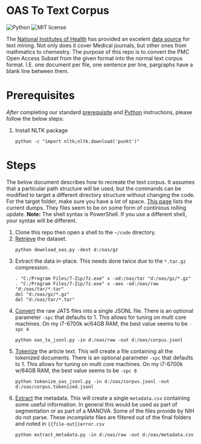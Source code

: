 # OAS To Text Corpus

![Python](https://img.shields.io/badge/python-3.x-blue.svg)
![MIT license](https://img.shields.io/badge/License-MIT-green.svg)

The [National Institutes of Health](https://nih.gov) has provided an excelent [data source](https://www.ncbi.nlm.nih.gov/pmc/tools/textmining/) for text mining.
Not only does it cover Medical journals, but other ones from mathmatics to chemestry.
The purpose of this repo is to convert the PMC Open Access Subset from the given format into the normal text corpus format.
I.E. one document per file, one sentence per line, pargraphs have a blank line between them.

# Prerequisites

_After_ completing our standard [prerequisite](https://github.com/TextCorpusLabs/getting-started#prerequisites) and [Python](https://github.com/TextCorpusLabs/getting-started#python) instructions, please follow the below steps:

1. Install NLTK package
   ```{shell}
   python -c "import nltk;nltk.download('punkt')"
   ```

# Steps

The below document describes how to recreate the text corpus.
It assumes that a particular path structure will be used, but the commands can be modified to target a different directory structure without changing the code.
For the target folder, make sure you have a _lot_ of space.
[This page](ftp.ncbi.nlm.nih.gov/pub/pmc/oa_bulk/) lists the current dumps.
They files seem to be on some form of continious rolling update.
**Note:** The shell syntax is PowerShell.
If you use a different shell, your syntax will be different. 

1. Clone this repo then open a shell to the `~/code` directory.
2. [Retrieve](./code/download_oas.py) the dataset.
   ```{ps1}
   python download_oas.py -dest d:/oas/gz
   ``` 
3. Extract the data in-place.
   This needs done twice due to the `*.tar.gz` compression.
   ```{ps1}
   . "C:/Program Files/7-Zip/7z.exe" x -od:/oas/tar "d:/oas/gz/*.gz"
   . "C:/Program Files/7-Zip/7z.exe" x -aos -od:/oas/raw "d:/oas/tar/*.tar"
   del "d:/oas/gz/*.gz"
   del "d:/oas/tar/*.tar"
   ```
4. [Convert](./code/oas_to_jsonl.py) the raw JATS files into a single JSONL file.
   There is an optional parameter `-spc` that defaults to 1.
   This allows for tuning on multi core machines.
   On my i7-6700k w/64GB RAM, the best value seems to be `-spc 4`
   ```{ps1}
   python oas_to_jsonl.py -in d:/oas/raw -out d:/oas/corpus.jsonl
   ```
5. [Tokenize](./code/tokenize_oas_jsonl.py) the article text.
   This will create a file containing all the tokenized documents.
   There is an optional parameter `-spc` that defaults to 1.
   This allows for tuning on multi core machines.
   On my i7-6700k w/64GB RAM, the best value seems to be `-spc 8`
   ```{ps1}
   python tokenize_oas_jsonl.py -in d:/oas/corpus.jsonl -out d:/oas/corpus.tokenized.jsonl
   ```
6. [Extract](./code/extract_metadata.py) the metadata.
   This will create a single `metadata.csv` containing some useful information.
   In general this would be used as part of segmentation or as part of a MANOVA.
   Some of the files provide by NIH do not parse.
   These _incomplete_ files are filtered out of the final folders and noted in `{{file-out}}error.csv`
   ```{ps1}
   python extract_metadata.py -in d:/oas/raw -out d:/oas/metadata.csv
   ```

